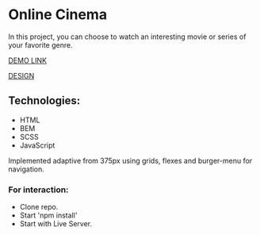# Online Cinema
In this project, you can choose to watch an interesting movie or series of your favorite genre.

[DEMO LINK](https://wfurs0w.github.io/online-cinema-tt/)

[DESIGN](https://www.figma.com/file/Pdghn846F7yMtoMjLdtrhg/Justice-League?node-id=0%3A1&t=QBiqlIAOLQXQ7VOv-1)


## Technologies:

- HTML
- BEM
- SCSS
- JavaScript

Implemented adaptive from 375px using grids, flexes and burger-menu for navigation.

### For interaction:

- Clone repo.
- Start 'npm install'
- Start with Live Server.

